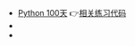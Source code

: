 - [Python 100天](https://martinxpn.medium.com/100-days-of-python-9dd04d0995f1) 👉[相关练习代码](https://profound.academy/python-introduction/XseBIFDfClBP9NrGRYkF)
-
-